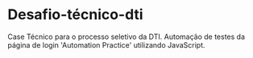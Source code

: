 # Desafio-técnico-dti
Case Técnico para o processo seletivo da DTI. Automação de testes da página de login 'Automation Practice' utilizando JavaScript.

